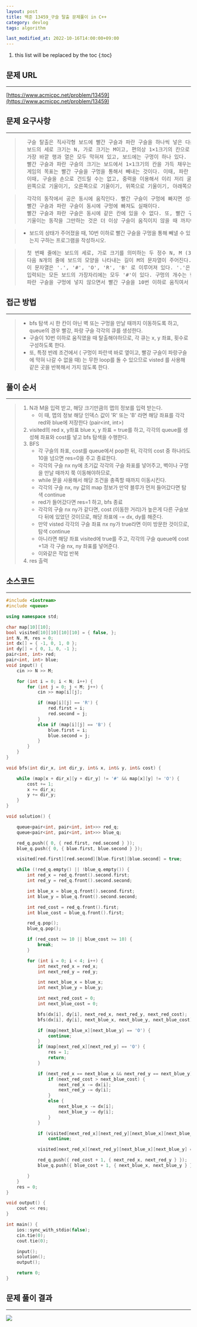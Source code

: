 ```yaml
---
layout: post
title: 백준 13459_구슬 탈출 문제풀이 in C++
category: devlog
tags: algorithm

last_modified_at: 2022-10-16T14:00:00+09:00
---
```


1. this list will be replaced by the toc
{:toc}

## 문제 URL
---
[https://www.acmicpc.net/problem/13459](https://www.acmicpc.net/problem/13459)

## 문제 요구사항
---
> <pre>
>   구슬 탈출은 직사각형 보드에 빨간 구슬과 파란 구슬을 하나씩 넣은 다음, 빨간 구슬을 구멍을 통해 빼내는 게임이다.
>   보드의 세로 크기는 N, 가로 크기는 M이고, 편의상 1×1크기의 칸으로 나누어져 있다. 
>   가장 바깥 행과 열은 모두 막혀져 있고, 보드에는 구멍이 하나 있다. 
>   빨간 구슬과 파란 구슬의 크기는 보드에서 1×1크기의 칸을 가득 채우는 사이즈이고, 각각 하나씩 들어가 있다. 
>   게임의 목표는 빨간 구슬을 구멍을 통해서 빼내는 것이다. 이때, 파란 구슬이 구멍에 들어가면 안 된다.
>   이때, 구슬을 손으로 건드릴 수는 없고, 중력을 이용해서 이리 저리 굴려야 한다. 
>   왼쪽으로 기울이기, 오른쪽으로 기울이기, 위쪽으로 기울이기, 아래쪽으로 기울이기와 같은 네 가지 동작이 가능하다.
> </pre>

> <pre>
>   각각의 동작에서 공은 동시에 움직인다. 빨간 구슬이 구멍에 빠지면 성공이지만, 파란 구슬이 구멍에 빠지면 실패이다. 
>   빨간 구슬과 파란 구슬이 동시에 구멍에 빠져도 실패이다.
>   빨간 구슬과 파란 구슬은 동시에 같은 칸에 있을 수 없다. 또, 빨간 구슬과 파란 구슬의 크기는 한 칸을 모두 차지한다. 
>   기울이는 동작을 그만하는 것은 더 이상 구슬이 움직이지 않을 때 까지이다.
> </pre>

> + 보드의 상태가 주어졌을 때, 10번 이하로 빨간 구슬을 구멍을 통해 빼낼 수 있는지 구하는 프로그램을 작성하시오.

> <pre>
>   첫 번째 줄에는 보드의 세로, 가로 크기를 의미하는 두 정수 N, M (3 ≤ N, M ≤ 10)이 주어진다. 
>   다음 N개의 줄에 보드의 모양을 나타내는 길이 M의 문자열이 주어진다. 
>   이 문자열은 '.', '#', 'O', 'R', 'B' 로 이루어져 있다. '.'은 빈 칸을 의미하고, '#'은 공이 이동할 수 없는 장애물 또는 벽을 의미하며, 'O'는 구멍의 위치를 의미한다. 'R'은 빨간 구슬의 위치, 'B'는 란 구슬의 위치이다.
>   입력되는 모든 보드의 가장자리에는 모두 '#'이 있다. 구멍의 개수는 한 개 이며, 빨간 구슬과 파란 구슬은 항상 1개가 주어진다.
>   파란 구슬을 구멍에 넣지 않으면서 빨간 구슬을 10번 이하로 움직여서 빼낼 수 있으면 1을 없으면 0을 출력한다.
> </pre>


## 접근 방법
---
> + bfs 탐색 시 한 칸이 아닌 벽 또는 구멍을 만날 때까지 이동하도록 하고, queue의 경우 빨강, 파랑 구슬 각각의 큐를 생성한다. 
> + 구슬이 10번 이하로 움직였을 때 탈출해야하므로, 각 큐는 x, y 좌표, 횟수로 구성하도록 한다. 
> + 또, 특정 반례 조건에서 ( 구멍이 파란색 바로 옆이고, 빨강 구슬이 파랑구슬에 막혀 나갈 수 없을 때) 는 무한 loop를 돌 수 있으므로 visted 를 사용해 같은 곳을 반복해서 가지 않도록 한다.


## 풀이 순서
---
> 1. N과 M을 입력 받고, 해당 크기만큼의 맵의 정보를 입력 받는다.
>     + 이 때, 맵의 정보 해당 인덱스 값이 'R' 또는 'B' 라면 해당 좌표를 각각 red와 blue에 저장한다 (pair<int, int>)
> 2. visited의 red x, y좌표 blue x, y 좌표 = true를 하고, 각각의 queue를 생성해 좌표와 cost를 넣고 bfs 탐색을 수행한다.
> 3. BFS
>     + 각 구슬의 좌표, cost를 queue에서 pop한 뒤, 각각의 cost 중 하나라도 10을 넘으면 res=0을 주고 종료한다.
>     + 각각의 구슬 nx ny에 초기값 각각의 구슬 좌표를 넣어주고, 벽이나 구멍을 만날 때까지 쭉 이동해야하므로,
>     + while 문을 사용해서 해당 조건을 충족할 때까지 이동시킨다.
>     + 각각의 구슬 nx, ny 값의 map 정보가 만약 블루가 먼저 들어갔다면 탐색 continue
>     + red가 들어갔다면 res=1 하고, bfs 종료
>     + 각각의 구슬 nx ny가 같다면, cost (이동한 거리)가 높은게 다른 구슬보다 뒤에 있었던 것이므로, 해당 좌표에 -= dx, dy를 해준다.
>     + 만약 visted 각각의 구슬 좌표 nx ny가 true라면 이미 방문한 것이므로, 탐색 continue
>     + 아니라면 해당 좌표 visited에 true를 주고, 각각의 구슬 queue에 cost +1과 각 구슬 nx, ny 좌표를 넣어준다.
>     + 이와같은 작업 반복
> 4. res 출력


## 소스코드
---
~~~c++
#include <iostream>
#include <queue>

using namespace std;

char map[10][10];
bool visited[10][10][10][10] = { false, };
int N, M, res = 0;
int dx[] = { -1, 0, 1, 0 };
int dy[] = { 0, 1, 0, -1 };
pair<int, int> red;
pair<int, int> blue;
void input() {
	cin >> N >> M;

	for (int i = 0; i < N; i++) {
		for (int j = 0; j < M; j++) {
			cin >> map[i][j];

			if (map[i][j] == 'R') {
				red.first = i;
				red.second = j;
			}
			else if (map[i][j] == 'B') {
				blue.first = i;
				blue.second = j;
			}
		}
	}
}

void bfs(int dir_x, int dir_y, int& x, int& y, int& cost) {

	while (map[x + dir_x][y + dir_y] != '#' && map[x][y] != 'O') {
		cost += 1;
		x += dir_x;
		y += dir_y;
	}
}

void solution() {

	queue<pair<int, pair<int, int>>> red_q;
	queue<pair<int, pair<int, int>>> blue_q;

	red_q.push({ 0, { red.first, red.second } });
	blue_q.push({ 0, { blue.first, blue.second } });

	visited[red.first][red.second][blue.first][blue.second] = true;

	while (!red_q.empty() || !blue_q.empty()) {
		int red_x = red_q.front().second.first;
		int red_y = red_q.front().second.second;

		int blue_x = blue_q.front().second.first;
		int blue_y = blue_q.front().second.second;

		int red_cost = red_q.front().first;
		int blue_cost = blue_q.front().first;

		red_q.pop();
		blue_q.pop();

		if (red_cost >= 10 || blue_cost >= 10) {
			break;
		}

		for (int i = 0; i < 4; i++) {
			int next_red_x = red_x;
			int next_red_y = red_y;

			int next_blue_x = blue_x;
			int next_blue_y = blue_y;

			int next_red_cost = 0;
			int next_blue_cost = 0;

			bfs(dx[i], dy[i], next_red_x, next_red_y, next_red_cost);
			bfs(dx[i], dy[i], next_blue_x, next_blue_y, next_blue_cost);

			if (map[next_blue_x][next_blue_y] == 'O') {
				continue;
			}
			if (map[next_red_x][next_red_y] == 'O') {
				res = 1;
				return;
			}

			if (next_red_x == next_blue_x && next_red_y == next_blue_y) {
				if (next_red_cost > next_blue_cost) {
					next_red_x -= dx[i];
					next_red_y -= dy[i];
				}
				else {
					next_blue_x -= dx[i];
					next_blue_y -= dy[i];
				}
			}

			if (visited[next_red_x][next_red_y][next_blue_x][next_blue_y])
				continue;

			visited[next_red_x][next_red_y][next_blue_x][next_blue_y] = true;

			red_q.push({ red_cost + 1, { next_red_x, next_red_y } });
			blue_q.push({ blue_cost + 1, { next_blue_x, next_blue_y } });

		}
	}
	res = 0;
}

void output() {
	cout << res;
}

int main() {
	ios::sync_with_stdio(false);
	cin.tie(0);
	cout.tie(0);

	input();
	solution();
	output();

	return 0;
}
~~~

## 문제 풀이 결과
---
<img src="/assets/img/post-img/algorithm/2022-10-16-boj-13459/result.jpg">